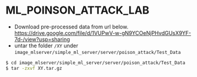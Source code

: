 # ML_POINSON_ATTACK_LAB

- Download pre-processed data from url below. 
https://drive.google.com/file/d/1VUPwV-w-gN9YCOeNjPHvdGUsX9YF-7d-/view?usp=sharing
- untar the folder `/XY` under `image_mlserver/simple_ml_server/server/poison_attack/Test_Data`
```bash
$ cd image_mlserver/simple_ml_server/server/poison_attack/Test_Data
$ tar -zxvf XY.tar.gz
```
